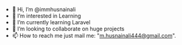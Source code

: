- 👋 Hi, I’m @immhusnainali
- 👀 I’m interested in Learning
- 🌱 I’m currently learning Laravel
- 💞️ I’m looking to collaborate on huge projects
- 📫 How to reach me just mail me: "m.husnainali444@gmail.com".

<!---
immhusnainali/immhusnainali is a ✨ special ✨ repository because its `README.md` (this file) appears on your GitHub profile.
You can click the Preview link to take a look at your changes.
--->

